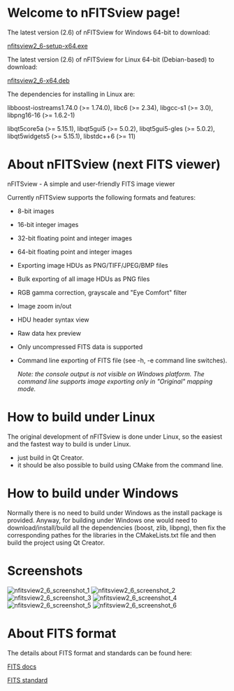 # Welcome to nFITSview page!

The latest version (2.6) of nFITSview for Windows 64-bit to download:

[nfitsview2_6-setup-x64.exe](https://github.com/surhh/nfitsview/releases/download/v2.6/nfitsview2_6-setup-x64.exe)

The latest version (2.6) of nFITSview for Linux 64-bit (Debian-based) to download: 

[nfitsview2_6-x64.deb](https://github.com/surhh/nfitsview/releases/download/v2.6/nfitsview2_6-x64.deb)

The dependencies for installing in Linux are:

libboost-iostreams1.74.0 (>= 1.74.0), libc6 (>= 2.34), libgcc-s1 (>= 3.0), libpng16-16 (>= 1.6.2-1)

libqt5core5a (>= 5.15.1), libqt5gui5 (>= 5.0.2), libqt5gui5-gles (>= 5.0.2), libqt5widgets5 (>= 5.15.1), libstdc++6 (>= 11)

# About nFITSview  (next FITS viewer)
nFITSview - A simple and user-friendly FITS image viewer

Currently nFITSview supports the following formats and features:

-    8-bit images
-    16-bit integer images
-    32-bit floating point and integer images
-    64-bit floating point and integer images
-    Exporting image HDUs as PNG/TIFF/JPEG/BMP files
-    Bulk exporting of all image HDUs as PNG files
-    RGB gamma correction, grayscale and "Eye Comfort" filter
-    Image zoom in/out
-    HDU header syntax view
-    Raw data hex preview
-    Only uncompressed FITS data is supported
-    Command line exporting of FITS file  (see -h, -e command line switches).
     
     *Note: the console output is not visible on Windows platform. The command line 
     supports image exporting only in "Original" mapping mode.*

    
# How to build under Linux

The original development of nFITSview is done under Linux, so the easiest and the fastest way to build is under Linux.

- just build in Qt Creator. 
- it should be also possible to build using CMake from the command line.

# How to build under Windows

Normally there is no need to build under Windows as the install package is provided. 
Anyway, for building under Windows one would need to download/install/build all the dependencies (boost, zlib, libpng), then fix the
corresponding pathes for the libraries in the CMakeLists.txt file and then build the project using Qt Creator.


# Screenshots

![nfitsview2_6_screenshot_1](https://github.com/surhh/nfitsview/assets/109148999/4fe62931-b68e-4a60-884f-a90b0615061b)
![nfitsview2_6_screenshot_2](https://github.com/surhh/nfitsview/assets/109148999/a600f285-123d-400e-885a-e7f2a1796104)
![nfitsview2_6_screenshot_3](https://github.com/surhh/nfitsview/assets/109148999/29c624c7-94da-4578-9304-8a7ca66e2cdb)
![nfitsview2_6_screenshot_4](https://github.com/surhh/nfitsview/assets/109148999/36b08e90-85d3-4ff5-85d4-81d4bca920b5)
![nfitsview2_6_screenshot_5](https://github.com/surhh/nfitsview/assets/109148999/cbccd45a-6899-40bb-b4bd-5d3f253e22c6)
![nfitsview2_6_screenshot_6](https://github.com/surhh/nfitsview/assets/109148999/6648023a-95b8-4805-a5b8-b33ab8dcc054)

# About FITS format

The details about FITS format and standards can be found here:

[FITS docs](https://fits.gsfc.nasa.gov/fits_documentation.html)

[FITS standard](https://fits.gsfc.nasa.gov/fits_standard.html)

